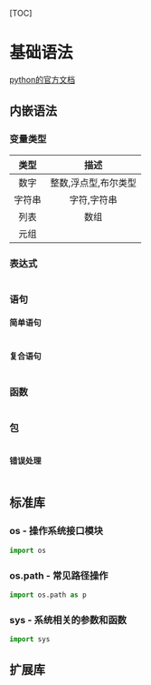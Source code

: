 [TOC]

# 基础语法

[python的官方文档](https://docs.python.org/zh-cn/3/reference/index.html)

## 内嵌语法

### 变量类型

|  类型  |         描述         |
| :----: | :------------------: |
|  数字  | 整数,浮点型,布尔类型 |
| 字符串 |     字符,字符串      |
|  列表  |         数组         |
|  元组  |                      |

### 表达式

```python

```

### 语句

#### 简单语句

```python

```

#### 复合语句

```python

```

### 函数

```python

```

### 包

```python

```

#### 错误处理

```python

```

## 标准库

### os - 操作系统接口模块

```python
import os
```

### os.path - 常见路径操作

```python
import os.path as p
```

### sys - 系统相关的参数和函数

```python
import sys
```



## 扩展库


